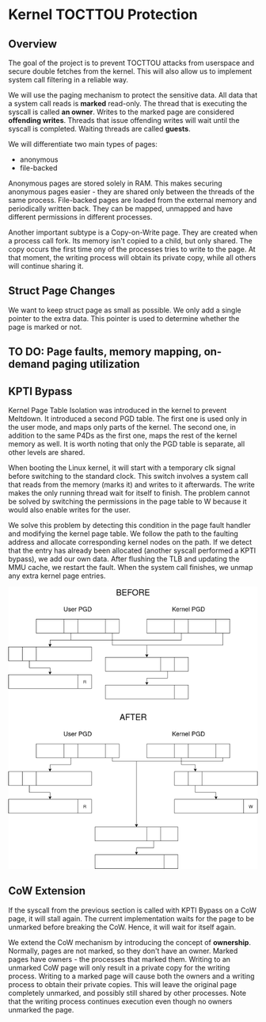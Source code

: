 # Kernel TOCTTOU Protection

## Overview

The goal of the project is to prevent TOCTTOU attacks from userspace and secure double fetches from the kernel. This will also allow us to implement system call filtering in a reliable way.

We will use the paging mechanism to protect the sensitive data. All data that a system call reads is **marked** read-only. The thread that is executing the syscall is called **an owner**. Writes to the marked page are considered **offending writes**.
Threads that issue offending writes will wait until the syscall is completed. Waiting threads are called **guests**.

We will differentiate two main types of pages:

- anonymous
- file-backed

Anonymous pages are stored solely in RAM. This makes securing anonymous pages easier - they are shared only between the threads of the same process.
File-backed pages are loaded from the external memory and periodically written back. They can be mapped, unmapped and have different permissions in different processes.

Another important subtype is a Copy-on-Write page. They are created when a process call fork. Its memory isn't copied to a child, but only shared. The copy occurs the first time ony of the processes tries to write to the page. At that moment, the writing process will obtain its private copy, while all others will continue sharing it.

## Struct Page Changes

We want to keep struct page as small as possible. We only add a single pointer to the extra data. This pointer is used to determine whether the page is marked or not.

## TO DO: Page faults, memory mapping, on-demand paging utilization

## KPTI Bypass

Kernel Page Table Isolation was introduced in the kernel to prevent Meltdown. It introduced a second PGD table. The first one is used only in the user mode, and maps only parts of the kernel. The second one, in addition to the same P4Ds as the first one, maps the rest of the kernel memory as well. It is worth noting that only the PGD table is separate, all other levels are shared.

When booting the Linux kernel, it will start with a temporary clk signal before switching to the standard clock. This switch involves a system call that reads from the memory (marks it) and writes to it afterwards. The write makes the only running thread wait for itself to finish. The problem cannot be solved by switching the permissions in the page table to W because it would also enable writes for the user.

We solve this problem by detecting this condition in the page fault handler and modifying the kernel page table. We follow the path to the faulting address and allocate corresponding kernel nodes on the path. If we detect that the entry has already been allocated (another syscall performed a KPTI bypass), we add our own data. After flushing the TLB and updating the MMU cache, we restart the fault. When the system call finishes, we unmap any extra kernel page entries.

![kptibypass](images/kptibypass.png)

## CoW Extension

If the syscall from the previous section is called with KPTI Bypass on a CoW page, it will stall again. The current implementation waits for the page to be unmarked before breaking the CoW. Hence, it will wait for itself again.

We extend the CoW mechanism by introducing the concept of **ownership**. Normally, pages are not marked, so they don't have an owner. Marked pages have owners - the processes that marked them. Writing to an unmarked CoW page will only result in a private copy for the writing process.
Writing to a marked page will cause both the owners and a writing process to obtain their private copies.
This will leave the original page completely unmarked, and possibly still shared by other processes. Note that the writing process continues execution even though no owners unmarked the page.


